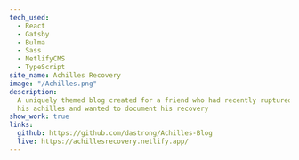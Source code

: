 ```yaml
---
tech_used:
  - React
  - Gatsby
  - Bulma
  - Sass
  - NetlifyCMS
  - TypeScript
site_name: Achilles Recovery
image: "/Achilles.png"
description:
  A uniquely themed blog created for a friend who had recently ruptured
  his achilles and wanted to document his recovery
show_work: true
links:
  github: https://github.com/dastrong/Achilles-Blog
  live: https://achillesrecovery.netlify.app/
---
```

